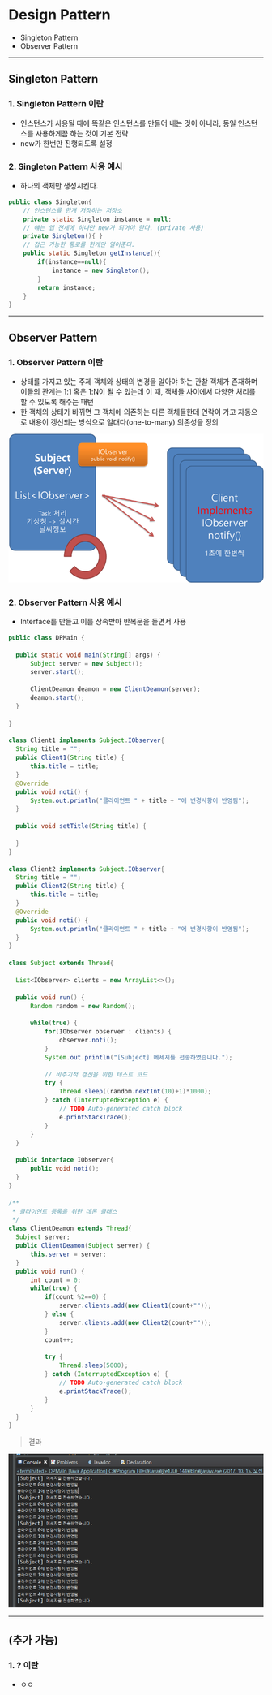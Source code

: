 # Design Pattern
  - Singleton Pattern
  - Observer Pattern

---

## Singleton Pattern
  ### 1. Singleton Pattern 이란
  - 인스턴스가 사용될 때에 똑같은 인스턴스를 만들어 내는 것이 아니라, 동일 인스턴스를 사용하게끔 하는 것이 기본 전략
  - new가 한번만 진행되도록 설정

  ### 2. Singleton Pattern 사용 예시
  - 하나의 객체만 생성시킨다.

  ```Java
  public class Singleton{
      // 인스턴스를 한개 저장하는 저장소
      private static Singleton instance = null;
      // 얘는 앱 전체에 하나만 new가 되어야 한다. (private 사용)
      private Singleton(){ }
      // 접근 가능한 통로를 한개만 열어준다.
      public static Singleton getInstance(){
          if(instance==null){
              instance = new Singleton();
          }
          return instance;
      }
  }
  ```


---

## Observer Pattern
  ### 1. Observer Pattern 이란
  - 상태를 가지고 있는 주제 객체와 상태의 변경을 알아야 하는 관찰 객체가 존재하며 이들의 관계는 1:1 혹은 1:N이 될 수 있는데 이 때, 객체들 사이에서 다양한 처리를 할 수 있도록 해주는 패턴
  - 한 객체의 상태가 바뀌면 그 객체에 의존하는 다른 객체들한테 연락이 가고 자동으로 내용이 갱신되는 방식으로 일대다(one-to-many) 의존성을 정의

  ![](https://github.com/Lee-KyungSeok/Study/blob/master/Java/Contents/DesignPattern/picture/observerPattern.png)

  ### 2. Observer Pattern 사용 예시
  - Interface를 만들고 이를 상속받아 반복문을 돌면서 사용

  ```Java
  public class DPMain {

  	public static void main(String[] args) {
  		Subject server = new Subject();
  		server.start();

  		ClientDeamon deamon = new ClientDeamon(server);
  		deamon.start();
  	}

  }

  class Client1 implements Subject.IObserver{
  	String title = "";
  	public Client1(String title) {
  		this.title = title;
  	}
  	@Override
  	public void noti() {
  		System.out.println("클라이언트 " + title + "에 변경사항이 반영됨");		
  	}

  	public void setTitle(String title) {

  	}
  }

  class Client2 implements Subject.IObserver{
  	String title = "";
  	public Client2(String title) {
  		this.title = title;
  	}
  	@Override
  	public void noti() {
  		System.out.println("클라이언트 " + title + "에 변경사항이 반영됨");		
  	}
  }

  class Subject extends Thread{

  	List<IObserver> clients = new ArrayList<>();

  	public void run() {
  		Random random = new Random();

  		while(true) {
  			for(IObserver observer : clients) {
  				observer.noti();
  			}
  			System.out.println("[Subject] 메세지를 전송하였습니다.");

  			// 비주기적 갱신을 위한 테스트 코드
  			try {
  				Thread.sleep((random.nextInt(10)+1)*1000);
  			} catch (InterruptedException e) {
  				// TODO Auto-generated catch block
  				e.printStackTrace();
  			}
  		}
  	}

  	public interface IObserver{
  		public void noti();
  	}
  }

  /**
   * 클라이언트 등록을 위한 데몬 클래스
   */
  class ClientDeamon extends Thread{
  	Subject server;
  	public ClientDeamon(Subject server) {
  		this.server = server;
  	}
  	public void run() {
  		int count = 0;
  		while(true) {
  			if(count %2==0) {
  				server.clients.add(new Client1(count+""));
  			} else {
  				server.clients.add(new Client2(count+""));
  			}
  			count++;

  			try {
  				Thread.sleep(5000);
  			} catch (InterruptedException e) {
  				// TODO Auto-generated catch block
  				e.printStackTrace();
  			}
  		}
  	}
  }

  ```

  > 결과

  ![](https://github.com/Lee-KyungSeok/Study/blob/master/Java/Contents/DesignPattern/picture/observerPatternResult.png)

---

## (추가 가능)
  ### 1. ? 이란
  - ㅇㅇ
